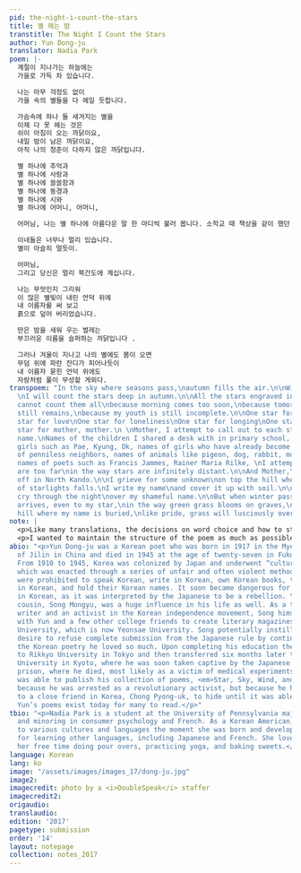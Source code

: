 ```yaml
---
pid: the-night-i-count-the-stars
title: 별 헤는 밤
transtitle: The Night I Count the Stars
author: Yun Dong-ju
translator: Nadia Park
poem: |-
  계절이 지나가는 하늘에는
  가을로 가득 차 있습니다.

  나는 아무 걱정도 없이
  가을 속의 별들을 다 헤일 듯합니다.

  가슴속에 하나 둘 새겨지는 별을
  이제 다 못 헤는 것은
  쉬이 아침이 오는 까닭이요,
  내일 밤이 남은 까닭이요,
  아직 나의 청춘이 다하지 않은 까닭입니다.

  별 하나에 추억과
  별 하나에 사랑과
  별 하나에 쓸쓸함과
  별 하나에 동경과
  별 하나에 시와
  별 하나에 어머니, 어머니,

  어머님, 나는 별 하나에 아름다운 말 한 마디씩 불러 봅니다. 소학교 때 책상을 같이 했던 아이들의 이름과, 패, 경, 옥, 이런 이국 소녀들의 이름과 벌써 아기 어머니 된 계집애들의 이름과, 가난한 이웃 사람들의 이름과, 비둘기, 강아지, 토끼, 노새, 노루, 프랜시스 잼, 라이너 마리아 릴케, 이런 시인의 이름을 불러 봅니다.

  이네들은 너무나 멀리 있습니다.
  별이 아슬히 멀듯이.

  어머님,
  그리고 당신은 멀리 북간도에 계십니다.

  나는 무엇인지 그리워
  이 많은 별빛이 내린 언덕 위에
  내 이름자를 써 보고
  흙으로 덮어 버리었습니다.

  딴은 밤을 새워 우는 벌레는
  부끄러운 이름을 슬퍼하는 까닭입니다 .

  그러나 겨울이 지나고 나의 별에도 봄이 오면
  무덤 위에 파란 잔디가 피어나듯이
  내 이름자 묻힌 언덕 위에도
  자랑처럼 풀이 무성할 게외다.
transpoem: "In the sky where seasons pass,\nautumn fills the air.\n\nWithout any hesitation,
  \nI will count the stars deep in autumn.\n\nAll the stars engraved in my chest,\nI
  cannot count them all\nbecause morning comes too soon,\nbecause tomorrow’s evening
  still remains,\nbecause my youth is still incomplete.\n\nOne star for memory\nOne
  star for love\nOne star for loneliness\nOne star for longing\nOne star for poem\nOne
  star for mother, mother.\n \nMother, I attempt to call out to each star its beautiful
  name.\nNames of the children I shared a desk with in primary school, names of foreign
  girls such as Pae, Kyung, Ok, names of girls who have already become mothers, names
  of penniless neighbors, names of animals like pigeon, dog, rabbit, mule, deer, and
  names of poets such as Francis Jammes, Rainer Maria Rilke, \nI attempt to call them.\n\nThey
  are too far\nin the way stars are infinitely distant.\n\nAnd Mother,\nyou are far
  off in North Kando.\n\nI grieve for some unknown\non top the hill where a fountain
  of starlights falls.\nI write my name\nand cover it up with soil.\n\nAnd the cicadas
  cry through the night\nover my shameful name.\n\nBut when winter passes and spring
  arrives, even to my star,\nin the way green grass blooms on graves,\non top of the
  hill where my name is buried,\nlike pride, grass will lusciously overflow.\n"
note: |
  <p>Like many translations, the decisions on word choice and how to structure the sentences and phrases throughout were incredibly difficult. Inherently, Korean and English have grammar structures that are completely the opposite of one another, which makes forming a literal translation more difficult. In terms of word choice, in some areas I decided to take more liberties, while in others, I stayed true to the original, more so than other translations I had read. There were a few phrases in which I decided to add an extra word because I felt that in order to convey the meanings that are packed into the original word. I had to include “attempt to” or “some unknown,” rather than “call” or “something,” respectively, on their own to bring out the full impact that I received from reading the original and put it in my translation. The second “I attempt to call them” is also an emphasis that does not maintain as much power and impact in the original as in my translation. But to underline the idea that the narrator tries to call upon these stars, he is unable to fully do so because they are so far away. Further, in the original the word “cicada” is not present. Rather, it is a general term for “insect” or “bug,” but the specific insect presents not only some alliteration but also a warmer feeling and allows for a more intense auditory experience.</p>
  <p>I wanted to maintain the structure of the poem as much as possible and not exclude anything major that exists in the original in my translation. The fifth stanza seems more like prose stuck between a series of poems, but upon actually reading it, it flows relatively quickly, so I decided to keep it in the same format but included the “names of…” on a separate line so that it wouldn’t be too much of a mouthful. However, the rest of the poem remains faithful to the original to maintain the same flow and pauses. Throughout the translation, enhancing the myriad of emotions and bringing to life the visuals of each sentence, phrase, or word were the aspects I worked to pay attention to the most.</p>
abio: "<p>Yun Dong-ju was a Korean poet who was born in 1917 in the Myeongdong village
  of Jilin in China and died in 1945 at the age of twenty-seven in Fukuoka, Japan.
  From 1910 to 1945, Korea was colonized by Japan and underwent “cultural cleansing,”
  which was enacted through a series of unfair and often violent methods. Koreans
  were prohibited to speak Korean, write in Korean, own Korean books, teach and learn
  in Korean, and hold their Korean names. It soon became dangerous for Yun to write
  in Korean, as it was interpreted by the Japanese to be a rebellion. Yun’s older
  cousin, Song Mongyu, was a huge influence in his life as well. As a talented prose
  writer and an activist in the Korean independence movement, Song himself worked
  with Yun and a few other college friends to create literary magazines back in Yeonhi
  University, which is now Yeonsae University. Song potentially instilled in Yun the
  desire to refuse complete submission from the Japanese rule by continuing to write
  the Korean poetry he loved so much. Upon completing his education there, he moved
  to Rikkyo University in Tokyo and then transferred six months later to Doshisha
  University in Kyoto, where he was soon taken captive by the Japanese police to Fukushima
  prison, where he died, most likely as a victim of medical experiments. Yun never
  was able to publish his collection of poems, <em>Star, Sky, Wind, and Poetry</em>,
  because he was arrested as a revolutionary activist, but because he had given them
  to a close friend in Korea, Chong Pyong-uk, to hide until it was able to be published,
  Yun’s poems exist today for many to read.</p>"
tbio: "<p>Nadia Park is a student at the University of Pennsylvania majoring in communications
  and minoring in consumer psychology and French. As a Korean American, she was exposed
  to various cultures and languages the moment she was born and developed a passion
  for learning other languages, including Japanese and French. She loves to spend
  her free time doing pour overs, practicing yoga, and baking sweets.</p>"
language: Korean
lang: ko
image: "/assets/images/images_17/dong-ju.jpg"
image2:
imagecredit: photo by a <i>DoubleSpeak</i> staffer
imagecredit2:
origaudio:
translaudio:
edition: '2017'
pagetype: submission
order: '14'
layout: notepage
collection: notes_2017
---
```

